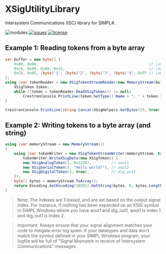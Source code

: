 # XSigUtilityLibrary
Intersystem Communications (ISC) library for SIMPL#.

![modules](https://img.shields.io/badge/S%23-Modules-brightgreen.svg) [![issues](https://img.shields.io/github/issues/bitm0de/XSigUtilityLibrary.svg?style=flat)](https://github.com/bitm0de/XSigUtilityLibrary/issues) [![license](https://img.shields.io/github/license/bitm0de/XSigUtilityLibrary.svg?style=flat)](https://github.com/bitm0de/XSigUtilityLibrary/blob/master/LICENSE)

## Example 1: Reading tokens from a byte array
```cs
var buffer = new byte[] {
    0x80, 0x0A,                                                  // \x80\x0A (Digital = 1, Index = 11)
    0xC0, 0x00, 0x09, 0x52,                                      // \xC0\x00\x09R (Analog = 1234, Index = 1)
    0xC8, 0x05, (byte)'1', (byte)'2', (byte)'3', (byte)'4', 0xFF // \xC8\x051234\xFF (Serial = "1234", Index = 6)
};
using (var tokenReader = new XSigTokenStreamReader(new MemoryStream(buffer))) {
    XSigToken token;
    while ((token = tokenReader.ReadXSigToken()) != null)
        CrestronConsole.PrintLine(token.GetType().Name + ": " + token.Index + " = " + token);
}

CrestronConsole.PrintLine(string.Concat(XSigHelpers.GetBytes(15, true).Select(b => "\\x" + b.ToString("X2")).ToArray()));
```

## Example 2: Writing tokens to a byte array (and string)
```cs
using (var memoryStream = new MemoryStream())
{
    using (var tokenWriter = new XSigTokenStreamWriter(memoryStream, true))
        tokenWriter.WriteXSigData(new XSigToken[] {
        new XSigAnalogToken(1, 0x1234),         // aout1
        new XSigSerialToken(2, "Hello world!"), // aout2
        new XSigDigitalToken(3, true),          // dig_out1
    });
    byte[] bytes = memoryStream.ToArray();
    return Encoding.GetEncoding(28591).GetString(bytes, 0, bytes.Length);
}
```

>Note: The indexes are 1-based, and are set based on the output signal index. For instance, if nothing has been expanded on an XSIG symbol in SIMPL Windows where you have aout1 and dig_out1, aout1 is index 1 and dig_out1 is index 2.

>Important: Always ensure that your signal alignment matches your code to mitigate error log spam. If your datatypes and data don't match the symbol defined in your SIMPL Windows program, your logfile will be full of "Signal Mismatch in receive of Intersystem Communications" messages.
